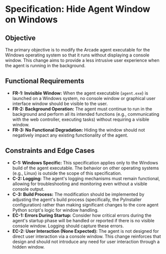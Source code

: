 # Specification: Hide Agent Window on Windows

## Objective

The primary objective is to modify the Arcade agent executable for the Windows operating system so that it runs without displaying a console window. This change aims to provide a less intrusive user experience when the agent is running in the background.

## Functional Requirements

*   **FR-1: Invisible Window:** When the agent executable (`agent.exe`) is launched on a Windows system, no console window or graphical user interface window should be visible to the user.
*   **FR-2: Background Operation:** The agent must continue to run in the background and perform all its intended functions (e.g., communicating with the web controller, executing tasks) without requiring a visible window.
*   **FR-3: No Functional Degradation:** Hiding the window should not negatively impact any existing functionality of the agent.

## Constraints and Edge Cases

*   **C-1: Windows Specific:** This specification applies only to the Windows build of the agent executable. The behavior on other operating systems (e.g., Linux) is outside the scope of this specification.
*   **C-2: Logging:** The agent's logging mechanisms must remain functional, allowing for troubleshooting and monitoring even without a visible console output.
*   **C-3: Build Process:** The modification should be implemented by adjusting the agent's build process (specifically, the PyInstaller configuration) rather than making significant changes to the core agent Python script's logic for window handling.
*   **EC-1: Errors During Startup:** Consider how critical errors during the agent's startup phase will be handled or reported if there is no visible console window. Logging should capture these errors.
*   **EC-2: User Interaction (None Expected):** The agent is not designed for direct user interaction via a console window. This change reinforces that design and should not introduce any need for user interaction through a hidden window.